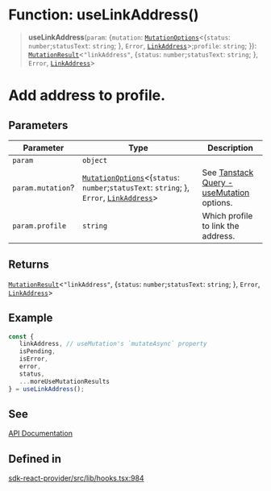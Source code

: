 # Function: useLinkAddress()

> **useLinkAddress**(`param`: \{`mutation`: [`MutationOptions`](/docs/packages/sdk-react-provider/type-aliases/MutationOptions.md)\<\{`status`: `number`;`statusText`: `string`; \}, `Error`, [`LinkAddress`](/docs/packages/sdk-react-provider/interfaces/LinkAddress.md)\>;`profile`: `string`; \}): [`MutationResult`](/docs/packages/sdk-react-provider/type-aliases/MutationResult.md)\<`"linkAddress"`, \{`status`: `number`;`statusText`: `string`; \}, `Error`, [`LinkAddress`](/docs/packages/sdk-react-provider/interfaces/LinkAddress.md)\>

# Add address to profile.

## Parameters

| Parameter | Type | Description |
| ------ | ------ | ------ |
| `param` | `object` |  |
| `param.mutation`? | [`MutationOptions`](/docs/packages/sdk-react-provider/type-aliases/MutationOptions.md)\<\{`status`: `number`;`statusText`: `string`; \}, `Error`, [`LinkAddress`](/docs/packages/sdk-react-provider/interfaces/LinkAddress.md)\> | See [Tanstack Query - useMutation](https://tanstack.com/query/latest/docs/framework/react/reference/useMutation) options. |
| `param.profile` | `string` | Which profile to link the address. |

## Returns

[`MutationResult`](/docs/packages/sdk-react-provider/type-aliases/MutationResult.md)\<`"linkAddress"`, \{`status`: `number`;`statusText`: `string`; \}, `Error`, [`LinkAddress`](/docs/packages/sdk-react-provider/interfaces/LinkAddress.md)\>

## Example

```ts
const {
   linkAddress, // useMutation's `mutateAsync` property
   isPending,
   isError,
   error,
   status,
   ...moreUseMutationResults
} = useLinkAddress();
```

## See

[API Documentation](https://monerium.dev/api-docs#operation/profile-addresses)

## Defined in

[sdk-react-provider/src/lib/hooks.tsx:984](https://github.com/monerium/js-monorepo/blob/main/packages/sdk-react-provider/src/lib/hooks.tsx#L984)
